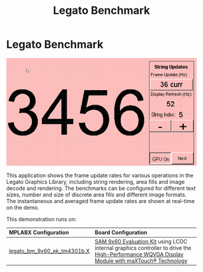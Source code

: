 ﻿---
parent: Example Applications
title: Legato Benchmark
nav_order: 2
---

# Legato Benchmark

![](./../../docs/html/legato_benchmark.png)

This application shows the frame update rates for various operations in the Legato Graphics Library, including string rendering, area fills and image decode and rendering. The benchmarks can be configured for different text sizes, number and size of discrete area fills and different image formats. The instantaneous and averaged frame update rates are shown at real-time on the demo.

This demonstration runs on:

|MPLABX Configuration|Board Configuration|
|:-------------------|:------------------|
|[legato\_bm\_9x60\_ek\_tm4301b.X](./firmware/legato_bm_9x60_ek_tm4301b.X/readme.md)| [SAM 9x60 Evaluation Kit](https://www.microchip.com/developmenttools/ProductDetails/DT100126) using LCDC internal graphics controller to drive the [High-Performance WQVGA Display Module with maXTouch® Technology](https://www.microchip.com/DevelopmentTools/ProductDetails/PartNO/AC320005-4)|


 
